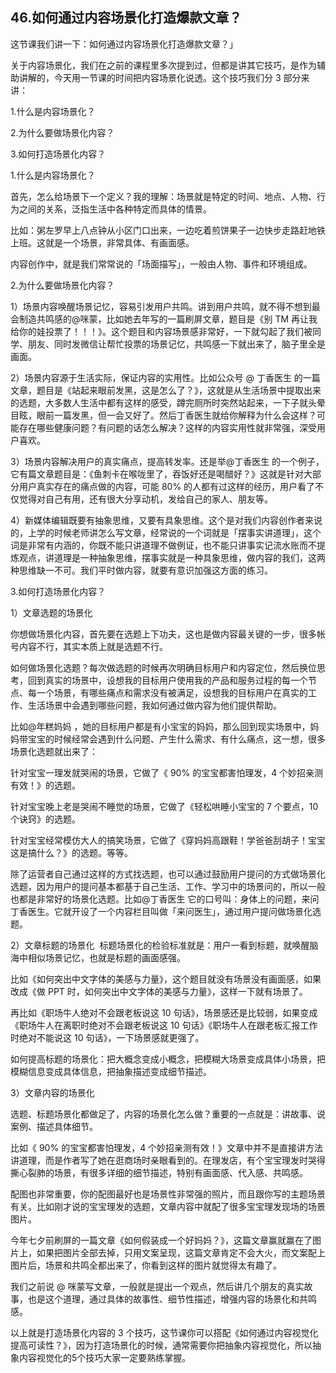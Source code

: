 ## 46.如何通过内容场景化打造爆款文章？
这节课我们讲一下：如何通过内容场景化打造爆款文章？」


关于内容场景化，我们在之前的课程里多次提到过，但都是讲其它技巧，是作为辅助讲解的，今天用一节课的时间把内容场景化说透。这个技巧我们分 3 部分来讲：


1.什么是内容场景化？


2.为什么要做场景化内容？


3.如何打造场景化内容？


1.什么是内容场景化？ 


首先，怎么给场景下一个定义？我的理解：场景就是特定的时间、地点、人物、行为之间的关系，泛指生活中各种特定而具体的情景。


比如：粥左罗早上八点钟从小区门口出来，一边吃着煎饼果子一边快步走路赶地铁上班。这就是一个场景，非常具体、有画面感。


内容创作中，就是我们常常说的「场面描写」，一般由人物、事件和环境组成。


2.为什么要做场景化内容？


1）场景内容唤醒场景记忆，容易引发用户共鸣。讲到用户共鸣，就不得不想到最会制造共鸣感的@咪蒙，比如她去年写的一篇刷屏文章，题目是《别 TM 再让我给你的娃投票了！！！》。这个题目和内容场景感非常好，一下就勾起了我们被同学、朋友、同时发微信让帮忙投票的场景记忆，共鸣感一下就出来了，脑子里全是画面。


2）场景内容源于生活实际，保证内容的实用性。比如公众号 @ 丁香医生 的一篇文章，题目是《站起来眼前发黑，这是怎么了？》，这就是从生活场景中提取出来的选题，大多数人生活中都有这样的感受，蹲完厕所时突然站起来，一下子就头晕目眩，眼前一篇发黑，但一会又好了。然后丁香医生就给你解释为什么会这样？可能存在哪些健康问题？有问题的话怎么解决？这样的内容实用性就非常强，深受用户喜欢。


3）场景内容解决用户的真实痛点，提高转发率。还是举@丁香医生 的一个例子，它有篇文章题目是：《鱼刺卡在喉咙里了，吞饭好还是喝醋好？》这就是针对大部分用户真实存在的痛点做的内容，可能 80% 的人都有过这样的经历，用户看了不仅觉得对自己有用，还有很大分享动机，发给自己的家人、朋友等。


4）新媒体编辑既要有抽象思维，又要有具象思维。这个是对我们内容创作者来说的，上学的时候老师讲怎么写文章，经常说的一个词就是「摆事实讲道理」，这个词是非常有内涵的，你既不能只讲道理不做例证，也不能只讲事实记流水账而不提炼观点，讲道理是一种抽象思维，摆事实就是一种具象思维，做内容的我们，这两种思维缺一不可。我们平时做内容，就要有意识加强这方面的练习。


3.如何打造场景化内容？


1）文章选题的场景化


你想做场景化内容，首先要在选题上下功夫，这也是做内容最关键的一步，很多帐号内容不行，其实本质上就是选题不行。


如何做场景化选题？每次做选题的时候再次明确目标用户和内容定位，然后换位思考，回到真实的场景中，设想我的目标用户使用我的产品和服务过程的每一个节点、每一个场景，有哪些痛点和需求没有被满足，设想我的目标用户在真实的工作、生活场景中会遇到哪些问题，我如何通过做内容为他们提供帮助。


比如@年糕妈妈 ，她的目标用户都是有小宝宝的妈妈，那么回到现实场景中，妈妈带宝宝的时候经常会遇到什么问题、产生什么需求、有什么痛点，这一想，很多场景化选题就出来了：


针对宝宝一理发就哭闹的场景，它做了《 90% 的宝宝都害怕理发，4 个妙招亲测有效！》的选题。


针对宝宝晚上老是哭闹不睡觉的场景，它做了《轻松哄睡小宝宝的 7 个要点，10 个诀窍》的选题。


针对宝宝经常模仿大人的搞笑场景，它做了《穿妈妈高跟鞋！学爸爸刮胡子！宝宝这是搞什么？》的选题。等等。


除了运营者自己通过这样的方式找选题，也可以通过鼓励用户提问的方式做场景化选题，因为用户的提问基本都基于自己生活、工作、学习中的场景问的，所以一般也都是非常好的场景化选题。比如@丁香医生 它的口号叫：身体上的问题，来问丁香医生。它就开设了一个内容栏目叫做「来问医生」，通过用户提问做场景化选题。


2）文章标题的场景化
 标题场景化的检验标准就是：用户一看到标题，就唤醒脑海中相似场景记忆，也就是标题的画面感强。


比如《如何突出中文字体的美感与力量》，这个题目就没有场景没有画面感，如果改成《做 PPT 时，如何突出中文字体的美感与力量》，这样一下就有场景了。


再比如《职场牛人绝对不会跟老板说这 10 句话》，场景感还是比较弱，如果变成《职场牛人在离职时绝对不会跟老板说这 10 句话》《职场牛人在跟老板汇报工作时绝对不能说这 10 句话》，一下场景感就更强了。


如何提高标题的场景化：把大概念变成小概念，把模糊大场景变成具体小场景，把模糊信息变成具体信息，把抽象描述变成细节描述。


3）文章内容的场景化


选题、标题场景化都做足了，内容的场景化怎么做？重要的一点就是：讲故事、说案例、描述具体细节。


比如《 90% 的宝宝都害怕理发，4 个妙招亲测有效！》文章中并不是直接讲方法讲道理，而是作者写了她在逛商场时亲眼看到的。在理发店，有个宝宝理发时哭得撕心裂肺的场景，有很多详细的细节描述，特别有画面感、代入感、共鸣感。


配图也非常重要，你的配图最好也是场景性非常强的照片，而且跟你写的主题场景有关。比如刚才说的宝宝理发的选题，文章内容中就配了很多宝宝理发现场的场景图片。


今年七夕前刷屏的一篇文章《如何假装成一个好妈妈？》，这篇文章赢就赢在了图片上，如果把图片全部去掉，只用文案呈现，这篇文章肯定不会大火，而文案配上图片后，场景和共鸣全都出来了，你看到这样的图片就觉得太有趣了。


我们之前说 @ 咪蒙写文章，一般就是提出一个观点，然后讲几个朋友的真实故事，也是这个道理，通过具体的故事性、细节性描述，增强内容的场景化和共鸣感。


以上就是打造场景化内容的 3 个技巧，这节课你可以搭配《如何通过内容视觉化提高可读性？》，因为打造场景化的时候，通常需要你把抽象内容视觉化，所以抽象内容视觉化的5个技巧大家一定要熟练掌握。

